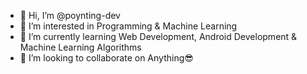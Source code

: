 - 👋 Hi, I’m @poynting-dev
- 👀 I’m interested in Programming & Machine Learning
- 🌱 I’m currently learning Web Development, Android Development & Machine Learning Algorithms
- 💞️ I’m looking to collaborate on Anything😎


<!---
poynting-dev/poynting-dev is a ✨ special ✨ repository because its `README.md` (this file) appears on your GitHub profile.
You can click the Preview link to take a look at your changes.
--->
